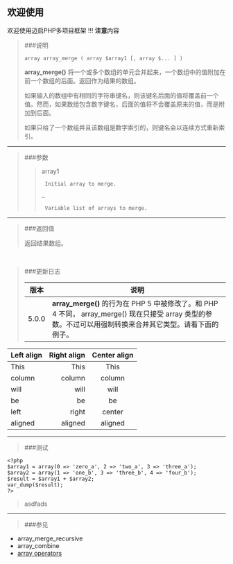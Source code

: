 欢迎使用
------

欢迎使用迈启PHP多项目框架
!!! **注意**内容 

> ###说明
> 
>     array array_merge ( array $array1 [, array $... ] )
>
> **array_merge()** 将一个或多个数组的单元合并起来，一个数组中的值附加在前一个数组的后面。返回作为结果的数组。
>
> 如果输入的数组中有相同的字符串键名，则该键名后面的值将覆盖前一个值。然而，如果数组包含数字键名，后面的值将不会覆盖原来的值，而是附加到后面。
>
> 如果只给了一个数组并且该数组是数字索引的，则键名会以连续方式重新索引。  

-----------

> ###参数
>
> > array1
> > 
> >      Initial array to merge.
> >
> > `…`
> >
> >      Variable list of arrays to merge.
> >

------------

> ###返回值
> 
> 返回结果数组。

&nbsp;

> ###更新日志
> 
>    | 版本 | 说明
>    |-----|-----
>    | 5.0.0 | **array_merge()** 的行为在 PHP 5 中被修改了。和 PHP 4 不同， array_merge() 现在只接受 array 类型的参数。不过可以用强制转换来合并其它类型。请看下面的例子。
>
| Left align | Right align | Center align |
|:-----------|------------:|:------------:|
| This       |        This |     This     |
| column     |      column |    column    |
| will       |        will |     will     |
| be         |          be |      be      |
| left       |       right |    center    |
| aligned    |     aligned |   aligned    |

----------

> ###测试 
>
    <?php
    $array1 = array(0 => 'zero_a', 2 => 'two_a', 3 => 'three_a');
    $array2 = array(1 => 'one_b', 3 => 'three_b', 4 => 'four_b');
    $result = $array1 + $array2;
    var_dump($result);
    ?>
>   asdfads

------------

> ###参见
>
* <function>array_merge_recursive</function>
* <function>array_combine</function>
* [array operators](language.operators.array.html)

